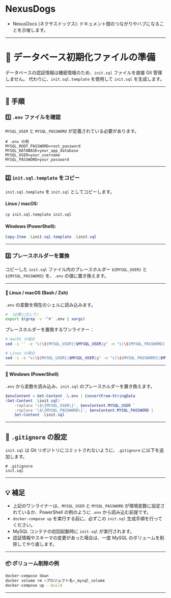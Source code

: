 # NexusDogs
- NexusDocs (ネクサスドックス): ドキュメント間のつながりやハブになることを示唆します。


---

# 📄 データベース初期化ファイルの準備

データベースの認証情報は機密情報のため、`init.sql` ファイルを直接 Git 管理しません。
代わりに、`init.sql.template` を使用して `init.sql` を生成します。

---

## 📝 手順

### 1️⃣ `.env` ファイルを確認

`MYSQL_USER` と `MYSQL_PASSWORD` が定義されている必要があります。

```dotenv
# .env の例
MYSQL_ROOT_PASSWORD=root_password
MYSQL_DATABASE=your_app_database
MYSQL_USER=your_username
MYSQL_PASSWORD=your_password
```

---

### 2️⃣ `init.sql.template` をコピー

`init.sql.template` を `init.sql` としてコピーします。

#### Linux / macOS:

```bash
cp init.sql.template init.sql
```

#### Windows (PowerShell):

```powershell
Copy-Item .\init.sql.template .\init.sql
```

---

### 3️⃣ プレースホルダーを置換

コピーした `init.sql` ファイル内のプレースホルダー `${MYSQL_USER}` と `${MYSQL_PASSWORD}` を、`.env` の値に置き換えます。

---

#### 🌟 Linux / macOS (Bash / Zsh)

`.env` の変数を現在のシェルに読み込みます。

```bash
# （必要に応じて）
export $(grep -v '^#' .env | xargs)
```

プレースホルダーを置換するワンライナー：

```bash
# macOS の場合
sed -i '' -e "s|\${MYSQL_USER}|$MYSQL_USER|g" -e "s|\${MYSQL_PASSWORD}|$MYSQL_PASSWORD|g" init.sql

# Linux の場合
sed -i -e "s|\${MYSQL_USER}|$MYSQL_USER|g" -e "s|\${MYSQL_PASSWORD}|$MYSQL_PASSWORD|g" init.sql
```

---

#### 🌟 Windows (PowerShell)

`.env` から変数を読み込み、`init.sql` のプレースホルダーを置き換えます。

```powershell
$envContent = Get-Content .\.env | ConvertFrom-StringData
(Get-Content .\init.sql) `
    -replace '\$\{MYSQL_USER\}', $envContent.MYSQL_USER `
    -replace '\$\{MYSQL_PASSWORD\}', $envContent.MYSQL_PASSWORD |
    Set-Content .\init.sql
```

---

## 📂 `.gitignore` の設定

`init.sql` は Git リポジトリにコミットされないように、`.gitignore` に以下を追加します。

```
# .gitignore
init.sql
```

---

## 💡 補足

* 上記のワンライナーは、`MYSQL_USER` と `MYSQL_PASSWORD` が環境変数に設定されているか、PowerShell の例のように `.env` から読み込む前提です。
* `docker-compose up` を実行する前に、必ずこの `init.sql` 生成手順を行ってください。
* MySQL コンテナの初回起動時に `init.sql` が実行されます。
* 認証情報やスキーマの変更があった場合は、一度 MySQL のボリュームを削除してやり直します。

---

### 📦 ボリューム削除の例

```bash
docker-compose down
docker volume rm <プロジェクト名>_mysql_volume
docker-compose up --build
```

---
